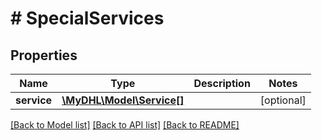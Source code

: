 # # SpecialServices

## Properties

Name | Type | Description | Notes
------------ | ------------- | ------------- | -------------
**service** | [**\MyDHL\Model\Service[]**](Service.md) |  | [optional] 

[[Back to Model list]](../../README.md#documentation-for-models) [[Back to API list]](../../README.md#documentation-for-api-endpoints) [[Back to README]](../../README.md)


